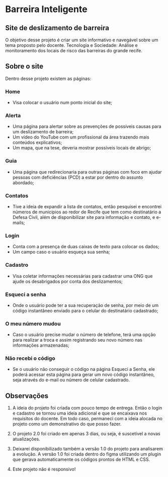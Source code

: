 # Barreira Inteligente
 
 ## Site de deslizamento de barreira
 O objetivo desse projeto é criar um site informativo e navegável sobre um tema proposto pelo docente. Tecnologia e Sociedade: Análise e monitoramento dos locais de risco das barreiras do grande recife.
 
 ## Sobre o site
 
Dentro desse projeto existem as páginas:

### Home 
- Visa colocar o usuário num ponto inicial do site;

### Alerta 
- Uma página para alertar sobre as prevenções de possíveis causas para um deslizamento de barreira; 
- Um vídeo do YouTube com um profissional da área trazendo mais conteúdos explicativos;
- Um mapa, que na tese, deveria mostrar possíveis locais de abrigo;

### Guia 
- Uma página que redirecionaria para outras páginas com foco em ajudar pessoas com deficiências (PCD) a estar por dentro do assunto abordado;

### Contatos 
- Tive a ideia de expandir a lista de contatos, então pesquisei e encontrei números de municípios ao redor de Recife que tem como destinatário a Defesa Civil, além de disponibilizar site para informação e contato, e e-mails;

### Login 
- Conta com a presença de duas caixas de texto para colocar os dados;
- Um campo caso o usuário esqueça sua senha;

### Cadastro 
- Visa coletar informações necessárias para cadastrar uma ONG que ajude os desabrigados por conta dos deslizamentos;

### Esqueci a senha 
- Onde o usuário pode ter a sua recuperação de senha, por meio de um código instantâneo enviado para o celular do destinatário cadastrado;

### O meu número mudou 
- Caso o usuário precise mudar o número de telefone, terá uma opção para realizar a troca e assim registrando seu novo número nas informações armazenadas;

### Não recebi o código 
- Se o usuário não conseguir o código na página Esqueci a Senha, ele poderá acessar esta página para gerar um novo código instantâneo, seja através do e-mail ou número de celular cadastrado.

## Observações

1. A ideia do projeto foi criada com pouco tempo de entrega. Então o login e cadastro se tornou uma ideia adicional e que se encaixava nos requisitos do docente. Em todo caso, permaneci com a ideia alocada no projeto como um demonstrativo do que posso fazer.

2. O projeto 2.0 foi criado em apenas 3 dias, ou seja, é suscetível a novas atualizações.

3. Deixarei disponibilizado também a versão 1.0 do projeto para analisarem a evolução. A versão 1.0 foi criada dentro do figma utilizando um plugin que gerava automaticamente os códigos prontos de HTML e CSS.

4. Este projeto não é responsivo!
